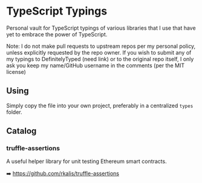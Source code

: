 # TypeScript Typings
Personal vault for TypeScript typings of various libraries that I use that have yet to embrace the power of TypeScript.

Note: I do not make pull requests to upstream repos per my personal policy, unless explicitly requested by the repo owner. If you wish to submit any of my typings
to DefinitelyTyped (need link) or to the original repo itself, I only ask you keep my name/GitHub username in the comments (per the MIT license)


## Using
Simply copy the file into your own project, preferably in a centralized `types` folder.


## Catalog


### truffle-assertions
A useful helper library for unit testing Ethereum smart contracts.

:arrow_right: https://github.com/rkalis/truffle-assertions

